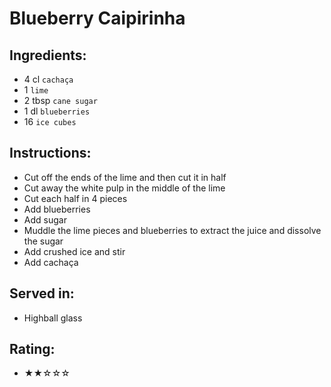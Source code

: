 # Blueberry Caipirinha

## Ingredients:
- 4 cl `cachaça`
- 1 `lime`
- 2 tbsp `cane sugar`
- 1 dl `blueberries`
- 16 `ice cubes`

## Instructions:
- Cut off the ends of the lime and then cut it in half
- Cut away the white pulp in the middle of the lime
- Cut each half in 4 pieces  
- Add blueberries
- Add sugar
- Muddle the lime pieces and blueberries to extract the juice and dissolve the sugar
- Add crushed ice and stir
- Add cachaça

## Served in:
- Highball glass

## Rating:
- ★★☆☆☆